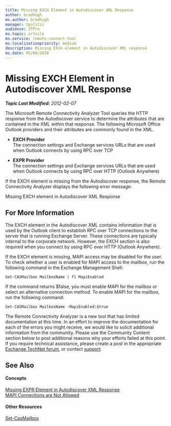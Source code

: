 ```yaml
---
title: Missing EXCH Element in Autodiscover XML Response
author: bradhugh
ms.author: bradhugh
manager: tpolitis
audience: ITPro 
ms.topic: article 
ms.service: remote-connect-tool
ms.localizationpriority: medium
description: Missing EXCH element in Autodiscover XML response
ms.date: 05/08/2020
---
```


# Missing EXCH Element in Autodiscover XML Response


_**Topic Last Modified:** 2012-02-07_

The Microsoft Remote Connectivity Analyzer Tool queries the HTTP response from the Autodiscover service to determine the attributes that are contained in the XML within that response. The following Microsoft Office Outlook providers and their attributes are commonly found in the XML.

  - **EXCH Provider**  
    The connection settings and Exchange services URLs that are used when Outlook connects by using RPC over TCP

<!-- end list -->

  - **EXPR Provider**  
    The connection settings and Exchange services URLs that are used when Outlook connects by using RPC over HTTP (Outlook Anywhere)

If the EXCH element is missing from the Autodiscover response, the Remote Connectivity Analyzer displays the following error message:

Missing EXCH element in Autodiscover XML Response


## For More Information

The EXCH element in the Autodiscover XML contains information that is used by the Outlook client to establish RPC over TCP connections to the server that is running Exchange Server. These connections are typically internal to the corporate network. However, the EXCH section is also required when you connect by using RPC over HTTP (Outlook Anywhere).

If the EXCH element is missing, MAPI access may be disabled for the user. To check whether a user is enabled for MAPI access to the mailbox, run the following command in the Exchange Management Shell:

`Get-CASMailbox MailboxName | fl MapiEnabled`

If the command returns $false, you must enable MAPI for the mailbox or select an alternative connection method. To enable MAPI for the mailbox, run the following command:

`Set-CASMailbox MailboxName -MapiEnabled:$true`

The Remote Connectivity Analyzer is a new tool that has limited documentation at this time. In an effort to improve the documentation for each of the errors you might receive, we would like to solicit additional information from the community. Please use the Community Content section below to post additional reasons why your efforts failed at this point. If you require technical assistance, please create a post in the appropriate [Exchange TechNet forum](https://go.microsoft.com/fwlink/?linkid=73420), or contact [support](https://go.microsoft.com/fwlink/?linkid=8158).


## See Also

#### Concepts

[Missing EXPR Element in Autodiscover XML Response](missing-expr-element-autodiscover-xml-response.md)  
[MAPI Connections are Not Allowed](mapi-connections-are-not-allowed.md)  

#### Other Resources

[Set-CasMailbox](https://technet.microsoft.com/library/bb125264.aspx)  
